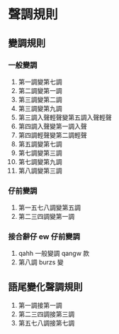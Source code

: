 # 聲調規則

## 變調規則

### 一般變調

1. 第一調變第七調
2. 第二調變第一調
3. 第三調變第二調
4. 第三調變第九調
5. 第三調入聲輕聲變第五調入聲輕聲
6. 第四調入聲變第一調入聲
7. 第四調輕聲變第二調輕聲
8. 第五調變第七調
9. 第七調變第三調
10. 第七調變第九調
11. 第八調變第三調

### 仔前變調

1. 第一五七八調變第五調
2. 第二三四調變第一調

### 接合辭仔 ew 仔前變調

1. qahh 一般變調 qangw 款
2. 第八調 burzs 變

## 語尾變化聲調規則

1. 第一調接第一調
2. 第二三四調接第三調
3. 第五七八調接第七調



